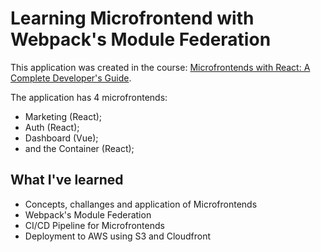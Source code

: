 # Learning Microfrontend with Webpack's Module Federation
This application was created in the course: [Microfrontends with React: A Complete Developer's Guide](https://www.udemy.com/course/microfrontend-course/).

The application has 4 microfrontends:
- Marketing (React);
- Auth (React);
- Dashboard (Vue);
- and the Container (React);

## What I've learned

* Concepts, challanges and application of Microfrontends
* Webpack's Module Federation
* CI/CD Pipeline for Microfrontends
* Deployment to AWS using S3 and Cloudfront